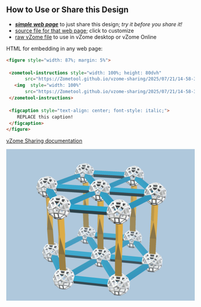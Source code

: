 
## How to Use or Share this Design

 - [***simple web page***](<https://Zometool.github.io/vzome-sharing/2025/07/21/14-58-38-CRY-Hexagonal-P-Only/>) to just share this design; *try it before you share it!*
 - [source file for that web page](<https://github.com/Zometool/vzome-sharing/edit/main/2025/07/21/14-58-38-CRY-Hexagonal-P-Only/index.md>); click to customize
 - [raw vZome file](<https://raw.githubusercontent.com/Zometool/vzome-sharing/main/2025/07/21/14-58-38-CRY-Hexagonal-P-Only/CRY-Hexagonal-P-Only.vZome>) to use in vZome desktop or vZome Online
 
 HTML for embedding in any web page:
 ```html
<figure style="width: 87%; margin: 5%">
  
  <zometool-instructions style="width: 100%; height: 80dvh"
        src="https://Zometool.github.io/vzome-sharing/2025/07/21/14-58-38-CRY-Hexagonal-P-Only/CRY-Hexagonal-P-Only.vZome" >
    <img  style="width: 100%"
        src="https://Zometool.github.io/vzome-sharing/2025/07/21/14-58-38-CRY-Hexagonal-P-Only/CRY-Hexagonal-P-Only.png" >
  </zometool-instructions>

  <figcaption style="text-align: center; font-style: italic;">
     REPLACE this caption!
  </figcaption>
</figure>

 ```

[vZome Sharing documentation](https://vzome.github.io/vzome/sharing.html#how-it-works)

![Image](<CRY-Hexagonal-P-Only.png>)

